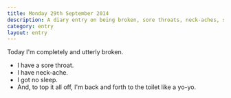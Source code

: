 ```yaml
---
title: Monday 29th September 2014
description: A diary entry on being broken, sore throats, neck-aches, sleeplessness, and feeling sorry for myself
category: entry
layout: entry
---
```


Today I'm completely and utterly broken.

- I have a sore throat.
- I have neck-ache.
- I got no sleep.
- And, to top it all off, I'm back and forth to the toilet like a yo-yo.
